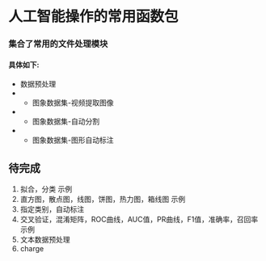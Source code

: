 # 人工智能操作的常用函数包
### 集合了常用的文件处理模块
#### 具体如下:
- 数据预处理
- - 图象数据集-视频提取图像
- - 图象数据集-自动分割
- - 图象数据集-图形自动标注

## 待完成
1. 拟合，分类 示例
2. 直方图，散点图，线图，饼图，热力图，箱线图 示例
3. 指定类别，自动标注
4. 交叉验证，混淆矩阵，ROC曲线，AUC值，PR曲线，F1值，准确率，召回率 示例
5. 文本数据预处理
6. charge
